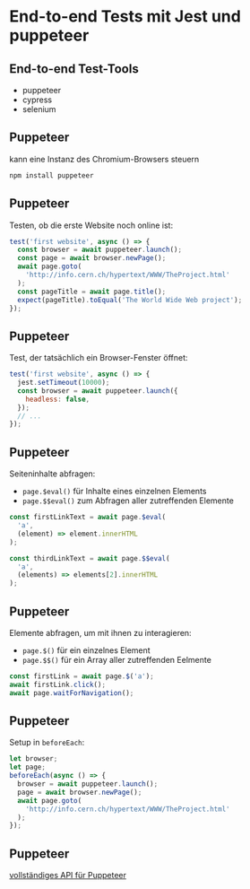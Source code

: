 # End-to-end Tests mit Jest und puppeteer

## End-to-end Test-Tools

- puppeteer
- cypress
- selenium

## Puppeteer

kann eine Instanz des Chromium-Browsers steuern

```bash
npm install puppeteer
```

## Puppeteer

Testen, ob die erste Website noch online ist:

```js
test('first website', async () => {
  const browser = await puppeteer.launch();
  const page = await browser.newPage();
  await page.goto(
    'http://info.cern.ch/hypertext/WWW/TheProject.html'
  );
  const pageTitle = await page.title();
  expect(pageTitle).toEqual('The World Wide Web project');
});
```

## Puppeteer

Test, der tatsächlich ein Browser-Fenster öffnet:

```js
test('first website', async () => {
  jest.setTimeout(10000);
  const browser = await puppeteer.launch({
    headless: false,
  });
  // ...
});
```

## Puppeteer

Seiteninhalte abfragen:

- `page.$eval()` für Inhalte eines einzelnen Elements
- `page.$$eval()` zum Abfragen aller zutreffenden Elemente

```js
const firstLinkText = await page.$eval(
  'a',
  (element) => element.innerHTML
);

const thirdLinkText = await page.$$eval(
  'a',
  (elements) => elements[2].innerHTML
);
```

## Puppeteer

Elemente abfragen, um mit ihnen zu interagieren:

- `page.$()` für ein einzelnes Element
- `page.$$()` für ein Array aller zutreffenden Eelmente

```js
const firstLink = await page.$('a');
await firstLink.click();
await page.waitForNavigation();
```

## Puppeteer

Setup in `beforeEach`:

```js
let browser;
let page;
beforeEach(async () => {
  browser = await puppeteer.launch();
  page = await browser.newPage();
  await page.goto(
    'http://info.cern.ch/hypertext/WWW/TheProject.html'
  );
});
```

## Puppeteer

[vollständiges API für Puppeteer](https://github.com/puppeteer/puppeteer/blob/main/docs/api.md)
